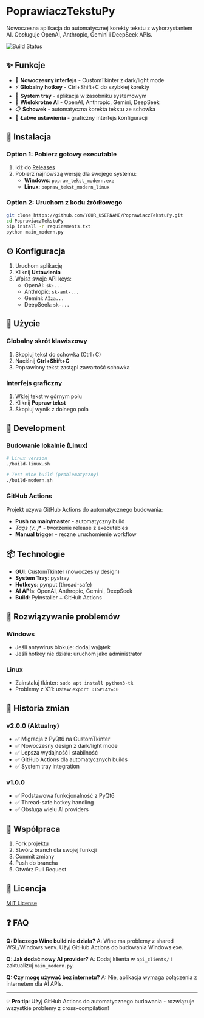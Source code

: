 # PoprawiaczTekstuPy

Nowoczesna aplikacja do automatycznej korekty tekstu z wykorzystaniem AI. Obsługuje OpenAI, Anthropic, Gemini i DeepSeek APIs.

![Build Status](https://github.com/YOUR_USERNAME/PoprawiaczTekstuPy/workflows/Build%20Windows%20EXE/badge.svg)

## ✨ Funkcje

- 🎨 **Nowoczesny interfejs** - CustomTkinter z dark/light mode
- ⚡ **Globalny hotkey** - Ctrl+Shift+C do szybkiej korekty
- 🔄 **System tray** - aplikacja w zasobniku systemowym
- 🤖 **Wielokrotne AI** - OpenAI, Anthropic, Gemini, DeepSeek
- 📋 **Schowek** - automatyczna korekta tekstu ze schowka
- 🔧 **Łatwe ustawienia** - graficzny interfejs konfiguracji

## 🚀 Instalacja

### Option 1: Pobierz gotowy executable
1. Idź do [Releases](https://github.com/YOUR_USERNAME/PoprawiaczTekstuPy/releases)
2. Pobierz najnowszą wersję dla swojego systemu:
   - **Windows**: `popraw_tekst_modern.exe`
   - **Linux**: `popraw_tekst_modern_linux`

### Option 2: Uruchom z kodu źródłowego
```bash
git clone https://github.com/YOUR_USERNAME/PoprawiaczTekstuPy.git
cd PoprawiaczTekstuPy
pip install -r requirements.txt
python main_modern.py
```

## ⚙️ Konfiguracja

1. Uruchom aplikację
2. Kliknij **Ustawienia**
3. Wpisz swoje API keys:
   - OpenAI: `sk-...`
   - Anthropic: `sk-ant-...`
   - Gemini: `AIza...`
   - DeepSeek: `sk-...`

## 🎯 Użycie

### Globalny skrót klawiszowy
1. Skopiuj tekst do schowka (Ctrl+C)
2. Naciśnij **Ctrl+Shift+C**
3. Poprawiony tekst zastąpi zawartość schowka

### Interfejs graficzny
1. Wklej tekst w górnym polu
2. Kliknij **Popraw tekst**
3. Skopiuj wynik z dolnego pola

## 🔧 Development

### Budowanie lokalnie (Linux)
```bash
# Linux version
./build-linux.sh

# Test Wine build (problematyczny)
./build-modern.sh
```

### GitHub Actions
Projekt używa GitHub Actions do automatycznego budowania:
- **Push na main/master** - automatyczny build
- **Tags (v*.*.*)** - tworzenie release z executables
- **Manual trigger** - ręczne uruchomienie workflow

## 📦 Technologie

- **GUI**: CustomTkinter (nowoczesny design)
- **System Tray**: pystray
- **Hotkeys**: pynput (thread-safe)
- **AI APIs**: OpenAI, Anthropic, Gemini, DeepSeek
- **Build**: PyInstaller + GitHub Actions

## 🐛 Rozwiązywanie problemów

### Windows
- Jeśli antywirus blokuje: dodaj wyjątek
- Jeśli hotkey nie działa: uruchom jako administrator

### Linux
- Zainstaluj tkinter: `sudo apt install python3-tk`
- Problemy z X11: ustaw `export DISPLAY=:0`

## 📝 Historia zmian

### v2.0.0 (Aktualny)
- ✅ Migracja z PyQt6 na CustomTkinter
- ✅ Nowoczesny design z dark/light mode
- ✅ Lepsza wydajność i stabilność
- ✅ GitHub Actions dla automatycznych builds
- ✅ System tray integration

### v1.0.0
- ✅ Podstawowa funkcjonalność z PyQt6
- ✅ Thread-safe hotkey handling
- ✅ Obsługa wielu AI providers

## 🤝 Współpraca

1. Fork projektu
2. Stwórz branch dla swojej funkcji
3. Commit zmiany
4. Push do brancha
5. Otwórz Pull Request

## 📄 Licencja

[MIT License](LICENSE)

## ❓ FAQ

**Q: Dlaczego Wine build nie działa?**
A: Wine ma problemy z shared WSL/Windows venv. Użyj GitHub Actions do budowania Windows exe.

**Q: Jak dodać nowy AI provider?**
A: Dodaj klienta w `api_clients/` i zaktualizuj `main_modern.py`.

**Q: Czy mogę używać bez internetu?**
A: Nie, aplikacja wymaga połączenia z internetem dla AI APIs.

---

💡 **Pro tip**: Użyj GitHub Actions do automatycznego budowania - rozwiązuje wszystkie problemy z cross-compilation!